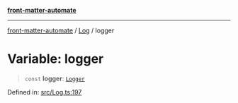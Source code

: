 [**front-matter-automate**](../../README.md)

***

[front-matter-automate](../../modules.md) / [Log](../README.md) / logger

# Variable: logger

> `const` **logger**: [`Logger`](../classes/Logger.md)

Defined in: [src/Log.ts:197](https://github.com/Christian-Me/folder-to-tags-plugin/blob/c4f3804089f2bfe27979efdfa349dd5a9da04cc5/src/Log.ts#L197)
